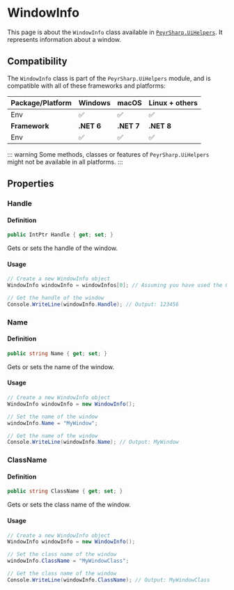 # WindowInfo

This page is about the `WindowInfo` class available in [`PeyrSharp.UiHelpers`](../ui-helpers.md).
It represents information about a window.

## Compatibility

The `WindowInfo` class is part of the `PeyrSharp.UiHelpers` module, and is compatible with all of these frameworks and platforms:

| Package/Platform | Windows    | macOS      | Linux + others |
| ---------------- | ---------- | ---------- | -------------- |
| Env              | ✅         | ✅         | ✅             |
| **Framework**    | **.NET 6** | **.NET 7** | **.NET 8**     |
| Env              | ✅         | ✅         | ✅             |

::: warning
Some methods, classes or features of `PeyrSharp.UiHelpers` might not be available in all platforms.
:::

## Properties

### Handle

#### Definition

```c#
public IntPtr Handle { get; set; }
```

Gets or sets the handle of the window.

#### Usage

```c#
// Create a new WindowInfo object
WindowInfo windowInfo = windowInfos[0]; // Assuming you have used the GetWindows() method.

// Get the handle of the window
Console.WriteLine(windowInfo.Handle); // Output: 123456
```

### Name

#### Definition

```c#
public string Name { get; set; }
```

Gets or sets the name of the window.

#### Usage

```c#
// Create a new WindowInfo object
WindowInfo windowInfo = new WindowInfo();

// Set the name of the window
windowInfo.Name = "MyWindow";

// Get the name of the window
Console.WriteLine(windowInfo.Name); // Output: MyWindow

```

### ClassName

#### Definition

```c#
public string ClassName { get; set; }
```

Gets or sets the class name of the window.

#### Usage

```c#
// Create a new WindowInfo object
WindowInfo windowInfo = new WindowInfo();

// Set the class name of the window
windowInfo.ClassName = "MyWindowClass";

// Get the class name of the window
Console.WriteLine(windowInfo.ClassName); // Output: MyWindowClass
```
